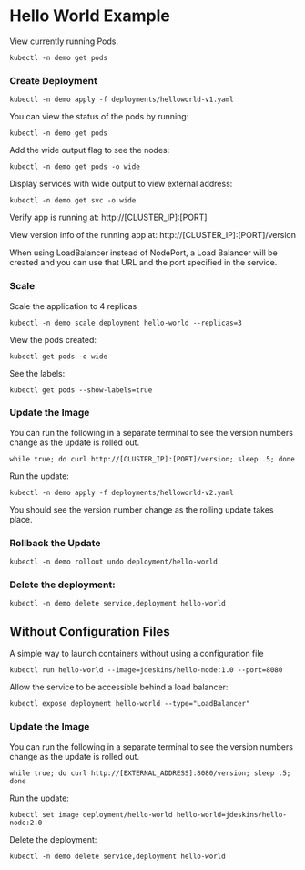 # Hello World Example


View currently running Pods.
```
kubectl -n demo get pods
```


### Create Deployment

```
kubectl -n demo apply -f deployments/helloworld-v1.yaml
```

You can view the status of the pods by running:
```
kubectl -n demo get pods
```

Add the wide output flag to see the nodes:
```
kubectl -n demo get pods -o wide
```

Display services with wide output to view external address:
```
kubectl -n demo get svc -o wide
```

Verify app is running at:  http://[CLUSTER_IP]:[PORT]

View version info of the running app at: http://[CLUSTER_IP]:[PORT]/version

When using LoadBalancer instead of NodePort, a Load Balancer will be created and you can
use that URL and the port specified in the service.

### Scale

Scale the application to 4 replicas
```
kubectl -n demo scale deployment hello-world --replicas=3
```

View the pods created:
```
kubectl get pods -o wide
```

See the labels:
```
kubectl get pods --show-labels=true
```

### Update the Image

You can run the following in a separate terminal to see the version numbers change as the update is rolled out.
```
while true; do curl http://[CLUSTER_IP]:[PORT]/version; sleep .5; done
```

Run the update:
```
kubectl -n demo apply -f deployments/helloworld-v2.yaml
```

You should see the version number change as the rolling update takes place.

### Rollback the Update
```
kubectl -n demo rollout undo deployment/hello-world
```

### Delete the deployment:
```
kubectl -n demo delete service,deployment hello-world
```


## Without Configuration Files
A simple way to launch containers without using a configuration file
```
kubectl run hello-world --image=jdeskins/hello-node:1.0 --port=8080
```

Allow the service to be accessible behind a load balancer:
```
kubectl expose deployment hello-world --type="LoadBalancer"
```


### Update the Image

You can run the following in a separate terminal to see the version numbers change as the update is rolled out.
```
while true; do curl http://[EXTERNAL_ADDRESS]:8080/version; sleep .5; done
```

Run the update:
```
kubectl set image deployment/hello-world hello-world=jdeskins/hello-node:2.0
```

Delete the deployment:
```
kubectl -n demo delete service,deployment hello-world
```
